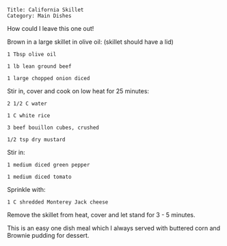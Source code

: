 ~~~ recipe-info
Title: California Skillet
Category: Main Dishes
~~~

How could I leave this one out!

Brown in a large skillet in olive oil: (skillet should have a lid)

~~~ recipe-ingredients
1 Tbsp olive oil

1 lb lean ground beef

1 large chopped onion diced
~~~

Stir in, cover and cook  on low heat for 25 minutes:

~~~ recipe-ingredients
2 1/2 C water

1 C white rice

3 beef bouillon cubes, crushed

1/2 tsp dry mustard
~~~

Stir in:

~~~ recipe-ingredients
1 medium diced green pepper

1 medium diced tomato
~~~

Sprinkle with:

~~~ recipe-ingredients
1 C shredded Monterey Jack cheese
~~~

Remove the skillet from heat, cover and let stand for 3 - 5 minutes.

This is an easy one dish meal which I always served with buttered corn and Brownie pudding for
dessert.
